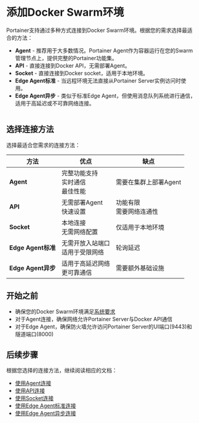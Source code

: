 # 添加Docker Swarm环境

Portainer支持通过多种方式连接到Docker Swarm环境。根据您的需求选择最适合的方法：

* **Agent** - 推荐用于大多数情况。Portainer Agent作为容器运行在您的Swarm管理节点上，提供完整的Portainer功能集。
* **API** - 直接连接到Docker API，无需部署Agent。
* **Socket** - 直接连接到Docker socket，适用于本地环境。
* **Edge Agent标准** - 当远程环境无法直接从Portainer Server实例访问时使用。
* **Edge Agent异步** - 类似于标准Edge Agent，但使用消息队列系统进行通信，适用于高延迟或不可靠网络连接。

<figure><img src="../../..//assets/2.22-environments-add.gif" alt=""><figcaption></figcaption></figure>

## 选择连接方法

选择最适合您需求的连接方法：

| 方法 | 优点 | 缺点 |
|------|------|------|
| **Agent** | 完整功能支持<br>实时通信<br>最佳性能 | 需要在集群上部署Agent |
| **API** | 无需部署Agent<br>快速设置 | 功能有限<br>需要网络连通性 |
| **Socket** | 本地连接<br>无需网络配置 | 仅适用于本地环境 |
| **Edge Agent标准** | 无需开放入站端口<br>适用于受限网络 | 轮询延迟 |
| **Edge Agent异步** | 适用于高延迟网络<br>更可靠通信 | 需要额外基础设施 |

## 开始之前

* 确保您的Docker Swarm环境满足[系统要求](../../../../start/requirements-and-prerequisites.md)
* 对于Agent连接，确保网络允许Portainer Server与Docker API通信
* 对于Edge Agent，确保防火墙允许访问Portainer Server的UI端口(9443)和隧道端口(8000)

## 后续步骤

根据您选择的连接方法，继续阅读相应的文档：

* [使用Agent连接](agent.md)
* [使用API连接](api.md)
* [使用Socket连接](socket.md)
* [使用Edge Agent标准连接](edge.md)
* [使用Edge Agent异步连接](edge-async.md)
